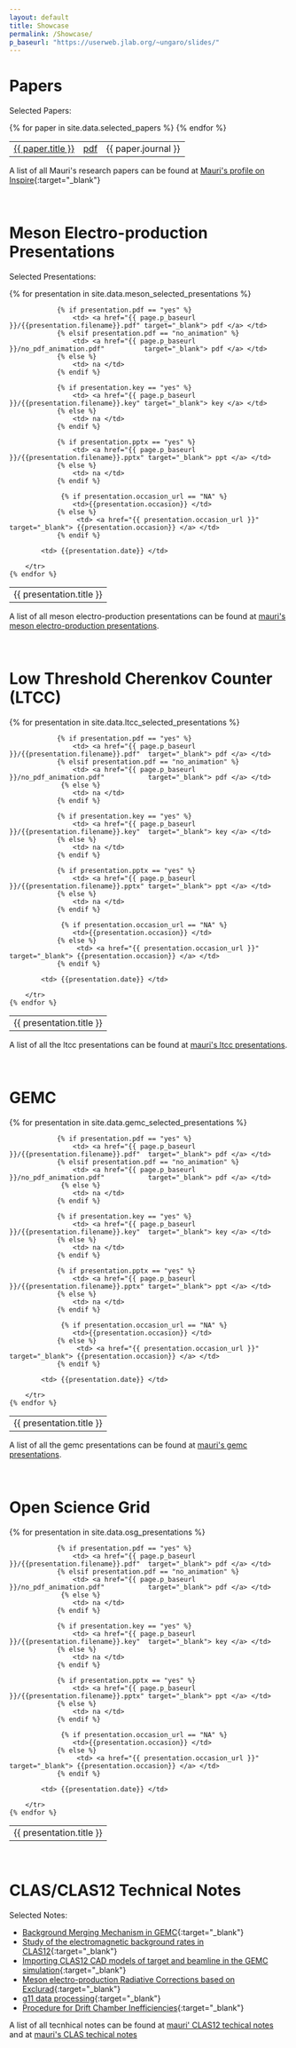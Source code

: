 ```yaml
---
layout: default
title: Showcase
permalink: /Showcase/
p_baseurl: "https://userweb.jlab.org/~ungaro/slides/"
---
```


# Papers



Selected Papers:

<table>
	{% for paper in site.data.selected_papers %}
		<tr>
            <td> <a href="{{ paper.inspire }}"> {{ paper.title }}</a> </td>
            <td> <a href="{{ paper.pdf }}"> pdf </a> </td>
            <td> {{ paper.journal }} </td>
        </tr>
	{% endfor %}
</table>


A list of all Mauri's research papers can be found at [Mauri's profile on Inspire](https://inspirehep.net/authors/1322331){:target="_blank"}

<br/>


# Meson Electro-production Presentations

Selected Presentations:

<table>
	{% for presentation in site.data.meson_selected_presentations %}
		<tr>
            <td> {{ presentation.title }} </td>

                {% if presentation.pdf == "yes" %}
                    <td> <a href="{{ page.p_baseurl }}/{{presentation.filename}}.pdf" target="_blank"> pdf </a> </td>
                {% elsif presentation.pdf == "no_animation" %}
                    <td> <a href="{{ page.p_baseurl }}/no_pdf_animation.pdf"          target="_blank"> pdf </a> </td>
                {% else %}
                    <td> na </td>
                {% endif %}

                {% if presentation.key == "yes" %}
                    <td> <a href="{{ page.p_baseurl }}/{{presentation.filename}}.key" target="_blank"> key </a> </td>
                {% else %}
                    <td> na </td>
                {% endif %}

                {% if presentation.pptx == "yes" %}
                    <td> <a href="{{ page.p_baseurl }}/{{presentation.filename}}.pptx" target="_blank"> ppt </a> </td>
                {% else %}
                    <td> na </td>
                {% endif %}

                 {% if presentation.occasion_url == "NA" %}
                    <td>{{presentation.occasion}} </td>
                {% else %}
                     <td> <a href="{{ presentation.occasion_url }}"  target="_blank"> {{presentation.occasion}} </a> </td>
                {% endif %}

            <td> {{presentation.date}} </td>

        </tr>
	{% endfor %}
</table>

A list of all meson electro-production presentations can be found at [mauri's meson electro-production presentations](/home/showcase/meson).


<br/>

# Low Threshold Cherenkov Counter (LTCC)

<table>
	{% for presentation in site.data.ltcc_selected_presentations %}
		<tr>
            <td> {{ presentation.title }} </td>

                {% if presentation.pdf == "yes" %}
                    <td> <a href="{{ page.p_baseurl }}/{{presentation.filename}}.pdf"  target="_blank"> pdf </a> </td>
                {% elsif presentation.pdf == "no_animation" %}
                    <td> <a href="{{ page.p_baseurl }}/no_pdf_animation.pdf"           target="_blank"> pdf </a> </td>
                 {% else %}
                    <td> na </td>
                {% endif %}

                {% if presentation.key == "yes" %}
                    <td> <a href="{{ page.p_baseurl }}/{{presentation.filename}}.key"  target="_blank"> key </a> </td>
                {% else %}
                    <td> na </td>
                {% endif %}

                {% if presentation.pptx == "yes" %}
                    <td> <a href="{{ page.p_baseurl }}/{{presentation.filename}}.pptx" target="_blank"> ppt </a> </td>
                {% else %}
                    <td> na </td>
                {% endif %}

                 {% if presentation.occasion_url == "NA" %}
                    <td>{{presentation.occasion}} </td>
                {% else %}
                     <td> <a href="{{ presentation.occasion_url }}"  target="_blank"> {{presentation.occasion}} </a> </td>
                {% endif %}

            <td> {{presentation.date}} </td>

        </tr>
	{% endfor %}
</table>

A list of all the ltcc presentations can be found at [mauri's ltcc presentations](/home/showcase/ltcc).

<br/>

# GEMC

<table>
	{% for presentation in site.data.gemc_selected_presentations %}
		<tr>
            <td> {{ presentation.title }} </td>

                {% if presentation.pdf == "yes" %}
                    <td> <a href="{{ page.p_baseurl }}/{{presentation.filename}}.pdf"  target="_blank"> pdf </a> </td>
                {% elsif presentation.pdf == "no_animation" %}
                    <td> <a href="{{ page.p_baseurl }}/no_pdf_animation.pdf"           target="_blank"> pdf </a> </td>
                 {% else %}
                    <td> na </td>
                {% endif %}

                {% if presentation.key == "yes" %}
                    <td> <a href="{{ page.p_baseurl }}/{{presentation.filename}}.key"  target="_blank"> key </a> </td>
                {% else %}
                    <td> na </td>
                {% endif %}

                {% if presentation.pptx == "yes" %}
                    <td> <a href="{{ page.p_baseurl }}/{{presentation.filename}}.pptx" target="_blank"> ppt </a> </td>
                {% else %}
                    <td> na </td>
                {% endif %}

                 {% if presentation.occasion_url == "NA" %}
                    <td>{{presentation.occasion}} </td>
                {% else %}
                     <td> <a href="{{ presentation.occasion_url }}"  target="_blank"> {{presentation.occasion}} </a> </td>
                {% endif %}

            <td> {{presentation.date}} </td>

        </tr>
	{% endfor %}
</table>

A list of all the gemc presentations can be found at [mauri's gemc presentations](/home/showcase/gemc).

<br/>


# Open Science Grid

<table>
	{% for presentation in site.data.osg_presentations %}
		<tr>
            <td> {{ presentation.title }} </td>

                {% if presentation.pdf == "yes" %}
                    <td> <a href="{{ page.p_baseurl }}/{{presentation.filename}}.pdf"  target="_blank"> pdf </a> </td>
                {% elsif presentation.pdf == "no_animation" %}
                    <td> <a href="{{ page.p_baseurl }}/no_pdf_animation.pdf"           target="_blank"> pdf </a> </td>
                 {% else %}
                    <td> na </td>
                {% endif %}

                {% if presentation.key == "yes" %}
                    <td> <a href="{{ page.p_baseurl }}/{{presentation.filename}}.key"  target="_blank"> key </a> </td>
                {% else %}
                    <td> na </td>
                {% endif %}

                {% if presentation.pptx == "yes" %}
                    <td> <a href="{{ page.p_baseurl }}/{{presentation.filename}}.pptx" target="_blank"> ppt </a> </td>
                {% else %}
                    <td> na </td>
                {% endif %}

                 {% if presentation.occasion_url == "NA" %}
                    <td>{{presentation.occasion}} </td>
                {% else %}
                     <td> <a href="{{ presentation.occasion_url }}"  target="_blank"> {{presentation.occasion}} </a> </td>
                {% endif %}

            <td> {{presentation.date}} </td>

        </tr>
	{% endfor %}
</table>


<br/>

# CLAS/CLAS12 Technical Notes

Selected Notes:


- [Background Merging Mechanism in GEMC](https://misportal.jlab.org/mis/physics/clas12/viewFile.cfm/2018-002.pdf?documentId=56){:target="_blank"}
- [Study of the electromagnetic background rates in CLAS12](https://misportal.jlab.org/mis/physics/clas12/viewFile.cfm/2017-016.pdf?documentId=52){:target="_blank"}
- [Importing CLAS12 CAD models of target and beamline in the GEMC simulation](https://misportal.jlab.org/mis/physics/clas12/viewFile.cfm/2017-017.pdf?documentId=53){:target="_blank"}
- [Meson electro-production Radiative Corrections based on Exclurad](https://misportal.jlab.org/ul/Physics/Hall-B/clas/viewFile.cfm/2010-006.pdf?documentId=591){:target="_blank"}
- [g11 data processing](https://misportal.jlab.org/ul/Physics/Hall-B/clas/viewFile.cfm/2005-014.pdf?documentId=188){:target="_blank"}
- [Procedure for Drift Chamber Inefficiencies](https://www.jlab.org/Hall-B/notes/clas_notes03/03-006.pdf){:target="_blank"}

A list of all tecnhical notes can be found at [mauri' CLAS12 techical notes](/home/showcase/clas12_notes) and at [mauri's CLAS techical notes](/home/showcase/clas_notes) 


